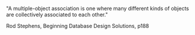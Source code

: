 "A multiple-object association is one where many different kinds of objects are collectively associated to each other."

Rod Stephens, Beginning Database Design Solutions, p188